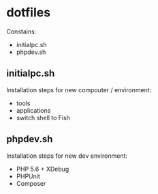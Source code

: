 # dotfiles

Constains:
* initialpc.sh  
* phpdev.sh

## initialpc.sh
Installation steps for new compouter / environment:
* tools
* applications 
* switch shell to Fish

## phpdev.sh
Installation steps for new dev environment:
* PHP 5.6 + XDebug
* PHPUnit
* Composer